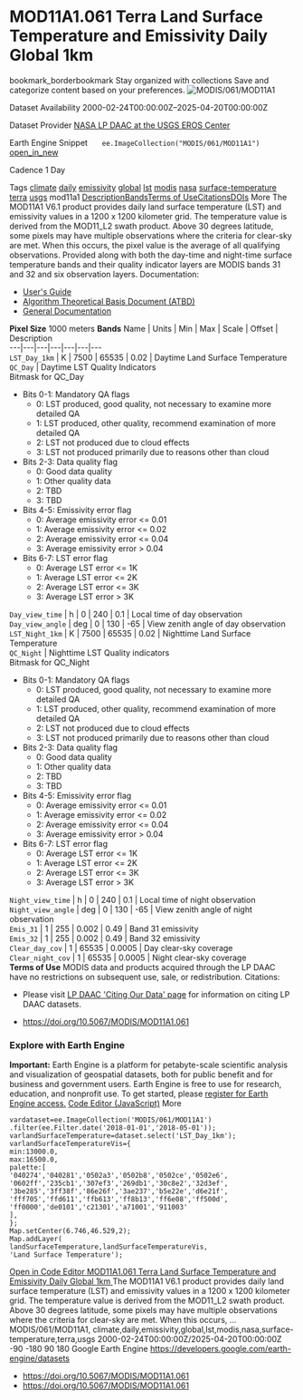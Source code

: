  
#  MOD11A1.061 Terra Land Surface Temperature and Emissivity Daily Global 1km 
bookmark_borderbookmark Stay organized with collections  Save and categorize content based on your preferences.
![MODIS/061/MOD11A1](https://developers.google.com/earth-engine/datasets/images/MODIS/MODIS_061_MOD11A1_sample.png) 

Dataset Availability
    2000-02-24T00:00:00Z–2025-04-20T00:00:00Z 

Dataset Provider
     [ NASA LP DAAC at the USGS EROS Center ](https://doi.org/10.5067/MODIS/MOD11A1.061) 

Earth Engine Snippet
     `    ee.ImageCollection("MODIS/061/MOD11A1")   ` [ open_in_new ](https://code.earthengine.google.com/?scriptPath=Examples:Datasets/MODIS/MODIS_061_MOD11A1) 

Cadence
    1 Day 

Tags
     [climate](https://developers.google.com/earth-engine/datasets/tags/climate) [daily](https://developers.google.com/earth-engine/datasets/tags/daily) [emissivity](https://developers.google.com/earth-engine/datasets/tags/emissivity) [global](https://developers.google.com/earth-engine/datasets/tags/global) [lst](https://developers.google.com/earth-engine/datasets/tags/lst) [modis](https://developers.google.com/earth-engine/datasets/tags/modis) [nasa](https://developers.google.com/earth-engine/datasets/tags/nasa) [surface-temperature](https://developers.google.com/earth-engine/datasets/tags/surface-temperature) [terra](https://developers.google.com/earth-engine/datasets/tags/terra) [usgs](https://developers.google.com/earth-engine/datasets/tags/usgs)
mod11a1
[Description](https://developers.google.com/earth-engine/datasets/catalog/MODIS_061_MOD11A1#description)[Bands](https://developers.google.com/earth-engine/datasets/catalog/MODIS_061_MOD11A1#bands)[Terms of Use](https://developers.google.com/earth-engine/datasets/catalog/MODIS_061_MOD11A1#terms-of-use)[Citations](https://developers.google.com/earth-engine/datasets/catalog/MODIS_061_MOD11A1#citations)[DOIs](https://developers.google.com/earth-engine/datasets/catalog/MODIS_061_MOD11A1#dois) More
The MOD11A1 V6.1 product provides daily land surface temperature (LST) and emissivity values in a 1200 x 1200 kilometer grid. The temperature value is derived from the MOD11_L2 swath product. Above 30 degrees latitude, some pixels may have multiple observations where the criteria for clear-sky are met. When this occurs, the pixel value is the average of all qualifying observations. Provided along with both the day-time and night-time surface temperature bands and their quality indicator layers are MODIS bands 31 and 32 and six observation layers.
Documentation:
  * [User's Guide](https://lpdaac.usgs.gov/documents/118/MOD11_User_Guide_V6.pdf)
  * [Algorithm Theoretical Basis Document (ATBD)](https://lpdaac.usgs.gov/documents/119/MOD11_ATBD.pdf)
  * [General Documentation](https://ladsweb.modaps.eosdis.nasa.gov/filespec/MODIS/61/MOD11A1)


**Pixel Size** 1000 meters 
**Bands**
Name | Units | Min | Max | Scale | Offset | Description  
---|---|---|---|---|---|---  
`LST_Day_1km` | K |  7500  |  65535  | 0.02 | Daytime Land Surface Temperature  
`QC_Day` | Daytime LST Quality Indicators  
Bitmask for QC_Day
  * Bits 0-1: Mandatory QA flags 
    * 0: LST produced, good quality, not necessary to examine more detailed QA
    * 1: LST produced, other quality, recommend examination of more detailed QA
    * 2: LST not produced due to cloud effects
    * 3: LST not produced primarily due to reasons other than cloud
  * Bits 2-3: Data quality flag 
    * 0: Good data quality
    * 1: Other quality data
    * 2: TBD
    * 3: TBD
  * Bits 4-5: Emissivity error flag 
    * 0: Average emissivity error <= 0.01
    * 1: Average emissivity error <= 0.02
    * 2: Average emissivity error <= 0.04
    * 3: Average emissivity error > 0.04
  * Bits 6-7: LST error flag 
    * 0: Average LST error <= 1K
    * 1: Average LST error <= 2K
    * 2: Average LST error <= 3K
    * 3: Average LST error > 3K

  
`Day_view_time` | h |  0  |  240  | 0.1 | Local time of day observation  
`Day_view_angle` | deg |  0  |  130  | -65 | View zenith angle of day observation  
`LST_Night_1km` | K |  7500  |  65535  | 0.02 | Nighttime Land Surface Temperature  
`QC_Night` | Nighttime LST Quality indicators  
Bitmask for QC_Night
  * Bits 0-1: Mandatory QA flags 
    * 0: LST produced, good quality, not necessary to examine more detailed QA
    * 1: LST produced, other quality, recommend examination of more detailed QA
    * 2: LST not produced due to cloud effects
    * 3: LST not produced primarily due to reasons other than cloud
  * Bits 2-3: Data quality flag 
    * 0: Good data quality
    * 1: Other quality data
    * 2: TBD
    * 3: TBD
  * Bits 4-5: Emissivity error flag 
    * 0: Average emissivity error <= 0.01
    * 1: Average emissivity error <= 0.02
    * 2: Average emissivity error <= 0.04
    * 3: Average emissivity error > 0.04
  * Bits 6-7: LST error flag 
    * 0: Average LST error <= 1K
    * 1: Average LST error <= 2K
    * 2: Average LST error <= 3K
    * 3: Average LST error > 3K

  
`Night_view_time` | h |  0  |  240  | 0.1 | Local time of night observation  
`Night_view_angle` | deg |  0  |  130  | -65 | View zenith angle of night observation  
`Emis_31` |  1  |  255  | 0.002 | 0.49 | Band 31 emissivity  
`Emis_32` |  1  |  255  | 0.002 | 0.49 | Band 32 emissivity  
`Clear_day_cov` |  1  |  65535  | 0.0005 | Day clear-sky coverage  
`Clear_night_cov` |  1  |  65535  | 0.0005 | Night clear-sky coverage  
**Terms of Use**
MODIS data and products acquired through the LP DAAC have no restrictions on subsequent use, sale, or redistribution.
Citations:
  * Please visit [LP DAAC 'Citing Our Data' page](https://lpdaac.usgs.gov/citing_our_data) for information on citing LP DAAC datasets.


  * [ https://doi.org/10.5067/MODIS/MOD11A1.061 ](https://doi.org/10.5067/MODIS/MOD11A1.061)


### Explore with Earth Engine
**Important:** Earth Engine is a platform for petabyte-scale scientific analysis and visualization of geospatial datasets, both for public benefit and for business and government users. Earth Engine is free to use for research, education, and nonprofit use. To get started, please [register for Earth Engine access.](https://console.cloud.google.com/earth-engine)
[Code Editor (JavaScript)](https://developers.google.com/earth-engine/datasets/catalog/MODIS_061_MOD11A1#code-editor-javascript-sample) More
```
vardataset=ee.ImageCollection('MODIS/061/MOD11A1')
.filter(ee.Filter.date('2018-01-01','2018-05-01'));
varlandSurfaceTemperature=dataset.select('LST_Day_1km');
varlandSurfaceTemperatureVis={
min:13000.0,
max:16500.0,
palette:[
'040274','040281','0502a3','0502b8','0502ce','0502e6',
'0602ff','235cb1','307ef3','269db1','30c8e2','32d3ef',
'3be285','3ff38f','86e26f','3ae237','b5e22e','d6e21f',
'fff705','ffd611','ffb613','ff8b13','ff6e08','ff500d',
'ff0000','de0101','c21301','a71001','911003'
],
};
Map.setCenter(6.746,46.529,2);
Map.addLayer(
landSurfaceTemperature,landSurfaceTemperatureVis,
'Land Surface Temperature');
```
[ Open in Code Editor ](https://code.earthengine.google.com/?scriptPath=Examples:Datasets/MODIS/MODIS_061_MOD11A1)
[ MOD11A1.061 Terra Land Surface Temperature and Emissivity Daily Global 1km ](https://developers.google.com/earth-engine/datasets/catalog/MODIS_061_MOD11A1)
The MOD11A1 V6.1 product provides daily land surface temperature (LST) and emissivity values in a 1200 x 1200 kilometer grid. The temperature value is derived from the MOD11_L2 swath product. Above 30 degrees latitude, some pixels may have multiple observations where the criteria for clear-sky are met. When this occurs, …
MODIS/061/MOD11A1, climate,daily,emissivity,global,lst,modis,nasa,surface-temperature,terra,usgs 
2000-02-24T00:00:00Z/2025-04-20T00:00:00Z
-90 -180 90 180 
Google Earth Engine
https://developers.google.com/earth-engine/datasets
  * [ https://doi.org/10.5067/MODIS/MOD11A1.061 ](https://doi.org/https://doi.org/10.5067/MODIS/MOD11A1.061)
  * [ https://doi.org/10.5067/MODIS/MOD11A1.061 ](https://doi.org/https://developers.google.com/earth-engine/datasets/catalog/MODIS_061_MOD11A1)


